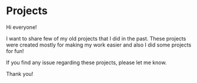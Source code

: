 # Projects

Hi everyone!

I want to share few of my old projects that I did in the past. These projects were created mostly for making my work easier and also I did some projects for fun!

If you find any issue regarding these projects, please let me know.

Thank you!
